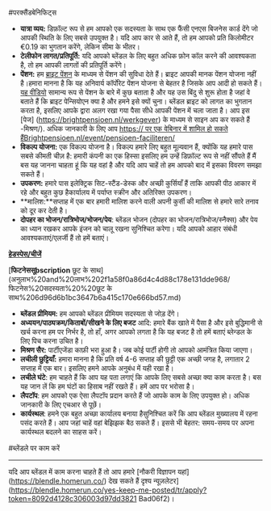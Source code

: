 #परक्सैंडबेनिफिट्स

- **यात्रा व्यय:** डिफ़ॉल्ट रूप से हम आपको एक सदस्यता के साथ एक फैंसी एनएस बिजनेस कार्ड देंगे जो आपकी स्थिति के लिए सबसे उपयुक्त है। यदि आप कार से आते हैं, तो हम आपको प्रति किलोमीटर €0.19 का भुगतान करेंगे, लेकिन सीमा के भीतर।
- **टेलीफोन लागत/प्रतिपूर्ति:** यदि आपको ब्लेंडल के लिए बहुत अधिक फ़ोन कॉल करने की आवश्यकता है, तो हम आपकी लागतों की प्रतिपूर्ति करेंगे।
- **पेंशन:** हम [ब्राइट पेंशन](https://brightpensioen.nl/) के माध्यम से पेंशन की सुविधा देते हैं। ब्राइट आपकी मानक पेंशन योजना नहीं है।हमारा मानना ​​है कि यह अनिवार्य कॉर्पोरेट पेंशन योजना से बेहतर है जिसके आप आदी हो सकते हैं। [यह वीडियो](https://youtu.be/xfZM2JuovJM?t=1941) सामान्य रूप से पेंशन के बारे में कुछ बताता है और यह उस बिंदु से शुरू होता है जहां वे बताते हैं कि ब्राइट पेन्सियोएन क्या है और हमने इसे क्यों चुना। ब्लेंडल ब्राइट को लागत का भुगतान करता है, इसलिए आपके द्वारा अलग रखा गया पैसा सीधे आपकी पेंशन में चला जाता है। आप इस [पेज] (https://brightpensioen.nl/werkgever) के माध्यम से साइन अप कर सकते हैं -मिश्रण/).
अधिक जानकारी के लिए आप [https:// पर एक वेबिनार में शामिल हो सकते हैंBrightpensioen.nl/event/pensioen-faciliteren/](https://brightpensioen.nl/event/pensioen-faciliteren/)
- **विकल्प योजना:** एक विकल्प योजना है। विकल्प हमारे लिए बहुत मूल्यवान हैं, क्योंकि यह हमारे पास सबसे कीमती चीज़ है: हमारी कंपनी का एक हिस्सा इसलिए हम उन्हें डिफ़ॉल्ट रूप से नहीं सौंपते हैं मैं बस यह जानना चाहता हूं कि यह वहां है और यदि आप चाहें तो हम आपको बाद में इसका विवरण समझा सकते हैं।
- **उपकरण:** हमारे पास इलेक्ट्रिक सिट-स्टैंड-डेस्क और अच्छी कुर्सियाँ हैं ताकि आपकी पीठ आकार में रहे और बहुत कुछ हैकार्यालय में पर्याप्त स्क्रीन और अतिरिक्त उपकरण।
- **मालिश:**सप्ताह में एक बार हमारी मालिश करने वाली अपनी कुर्सी की मालिश से हमारे सारे तनाव को दूर कर देती है।
- **दोपहर का भोजन/रात्रिभोज/भोजन/पेय**: ब्लेंडल भोजन (दोपहर का भोजन/रात्रिभोज/स्नैक्स) और पेय का ध्यान रखकर आपके इंजन को चालू रखना सुनिश्चित करेगा। यदि आपको आहार संबंधी आवश्यकताएं/एलर्जी हैं तो हमें बताएं।

[**हेडस्पेस/चीजें**](भत्ते%20और%20लाभ%202f1a58f0a86d4c4d88c178e131dde968/हेडस्पेस%20थिंग्स%202f805b807f734860858677534b7c0c45.md)

[**फिटनेससूbscription** छूट के साथ](अनुलाभ%20and%20लाभ%202f1a58f0a86d4c4d88c178e131dde968/फिटनेस%20सदस्यता%20%20छूट के साथ%206d96d6b1bc3647b6a415c170e666bd57.md)

- **ब्लेंडल प्रीमियम:** हम आपको ब्लेंडल प्रीमियम सदस्यता से जोड़ देंगे।
- **अध्ययन/पाठ्यक्रम/किताबों/सीखने के लिए बजट** आदि: हमारे बैंक खाते में पैसा है और इसे बुद्धिमानी से खर्च करना हम पर निर्भर है, तो हाँ, अगर आपको लगता है कि यह बजट है तो हमें बताएं ब्लेन्डल के लिए पिच करना उचित है।
- **मिश्रण सैर:** पार्टीएजेंडा काफ़ी भरा हुआ है। जब कोई पार्टी होगी तो आपको आमंत्रित किया जाएगा।
- **लचीली छुट्टियाँ:** हमारा मानना ​​है कि प्रति वर्ष 4-6 सप्ताह की छुट्टी एक अच्छी जगह है, लगातार 2 सप्ताह में एक बार। इसलिए हमने आपके अनुबंध में यही रखा है।
- **लचीले घंटे**: हम चाहते हैं कि आप यह पता लगाएं कि आपके लिए सबसे अच्छा क्या काम करता है। बस यह जान लें कि हम घंटों का हिसाब नहीं रखते हैं। हमें आप पर भरोसा है।
- **लैपटॉप**: हम आपको एक ऐसा लैपटॉप प्रदान करते हैं जो आपके काम के लिए उपयुक्त हो। अधिक जानकारी के लिए एचआर से पूछें।
- **कार्यस्थल**: हमने एक बहुत अच्छा कार्यालय बनाया हैसुनिश्चित करें कि आप ब्लेंडल मुख्यालय में रहना पसंद करते हैं। आप जहां चाहें वहां बेझिझक बैठ सकते हैं। इससे भी बेहतर: समय-समय पर अपना कार्यस्थल बदलने का साहस करें।

#ब्लेंडले पर काम करें

---

यदि आप ब्लेंडल में काम करना चाहते हैं तो आप हमारे [नौकरी विज्ञापन यहां] (https://blendle.homerun.co/) देख सकते हैं दृश्य न्यूज़लेटर](https://blendle.homerun.co/yes-keep-me-posted/tr/apply?token=8092d4128c306003d97dd3821 Bad06f2)।